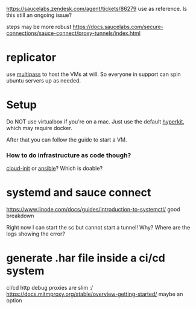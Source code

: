 https://saucelabs.zendesk.com/agent/tickets/86279 use as reference. Is this still an ongoing issue?

steps may be more robust https://docs.saucelabs.com/secure-connections/sauce-connect/proxy-tunnels/index.html

# replicator
use [multipass](https://multipass.run) to host the VMs at will.  So everyone in support can spin ubuntu servers up as needed.

# Setup
Do NOT use virtualbox if you're on a mac.  Just use the default [hyperkit](https://github.com/moby/hyperkit), which may require docker.

After that you can follow the guide to start a VM.

### How to do infrastructure as code though?
[cloud-init](https://cloudinit.readthedocs.io/en/latest/) or [ansible](https://www.ivankrizsan.se/2021/05/16/ansible-and-multipass-virtual-machines/)?  Which is doable?

# systemd and sauce connect
https://www.linode.com/docs/guides/introduction-to-systemctl/ good breakdown

Right now I can start the sc but cannot start a tunnel! Why? Where are the logs showing the error?


# generate .har file inside a ci/cd system
ci/cd http debug proxies are slim :/
https://docs.mitmproxy.org/stable/overview-getting-started/ maybe an option